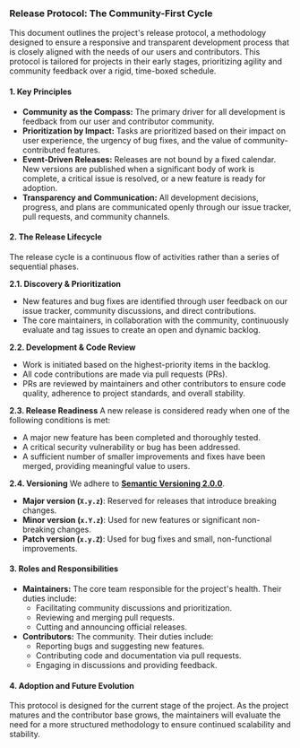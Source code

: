 ### Release Protocol: The Community-First Cycle

This document outlines the project's release protocol, a methodology designed to ensure a responsive and transparent development process that is closely aligned with the needs of our users and contributors. This protocol is tailored for projects in their early stages, prioritizing agility and community feedback over a rigid, time-boxed schedule.

#### 1. Key Principles

* **Community as the Compass:** The primary driver for all development is feedback from our user and contributor community.
* **Prioritization by Impact:** Tasks are prioritized based on their impact on user experience, the urgency of bug fixes, and the value of community-contributed features.
* **Event-Driven Releases:** Releases are not bound by a fixed calendar. New versions are published when a significant body of work is complete, a critical issue is resolved, or a new feature is ready for adoption.
* **Transparency and Communication:** All development decisions, progress, and plans are communicated openly through our issue tracker, pull requests, and community channels.

#### 2. The Release Lifecycle

The release cycle is a continuous flow of activities rather than a series of sequential phases.

**2.1. Discovery & Prioritization**
* New features and bug fixes are identified through user feedback on our issue tracker, community discussions, and direct contributions.
* The core maintainers, in collaboration with the community, continuously evaluate and tag issues to create an open and dynamic backlog.

**2.2. Development & Code Review**
* Work is initiated based on the highest-priority items in the backlog.
* All code contributions are made via pull requests (PRs).
* PRs are reviewed by maintainers and other contributors to ensure code quality, adherence to project standards, and overall stability.

**2.3. Release Readiness**
A new release is considered ready when one of the following conditions is met:
* A major new feature has been completed and thoroughly tested.
* A critical security vulnerability or bug has been addressed.
* A sufficient number of smaller improvements and fixes have been merged, providing meaningful value to users.

**2.4. Versioning**
We adhere to [**Semantic Versioning 2.0.0**](https://semver.org/).
* **Major version (`X.y.z`)**: Reserved for releases that introduce breaking changes.
* **Minor version (`x.Y.z`)**: Used for new features or significant non-breaking changes.
* **Patch version (`x.y.Z`)**: Used for bug fixes and small, non-functional improvements.

#### 3. Roles and Responsibilities

* **Maintainers:** The core team responsible for the project's health. Their duties include:
    * Facilitating community discussions and prioritization.
    * Reviewing and merging pull requests.
    * Cutting and announcing official releases.
* **Contributors:** The community. Their duties include:
    * Reporting bugs and suggesting new features.
    * Contributing code and documentation via pull requests.
    * Engaging in discussions and providing feedback.

#### 4. Adoption and Future Evolution

This protocol is designed for the current stage of the project. As the project matures and the contributor base grows, the maintainers will evaluate the need for a more structured methodology to ensure continued scalability and stability.


